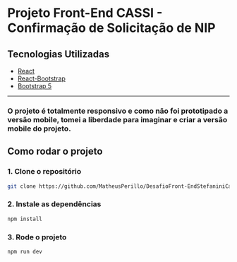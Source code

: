 # Projeto Front-End CASSI - Confirmação de Solicitação de NIP

## Tecnologias Utilizadas

- [React]()
- [React-Bootstrap]()
- [Bootstrap 5]()

---

### O projeto é totalmente responsivo e como não foi prototipado a versão mobile, tomei a liberdade para imaginar e criar a versão mobile do projeto.

## Como rodar o projeto

### 1. Clone o repositório

```bash
git clone https://github.com/MatheusPerillo/DesafioFront-EndStefaniniCassi.git
```

### 2. Instale as dependências

```bash
npm install
```

### 3. Rode o projeto

```bash
npm run dev
```
